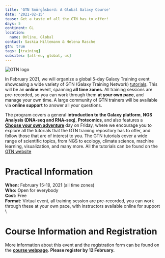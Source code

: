 ```yaml
---
title: 'GTN Smörgåsbord: A Global Galaxy Course'
date: '2021-02-15'
tease: Get a taste of all the GTN has to offer!
days: 5
continent: GL
location:
  name: Online, Global
contact: Saskia Hiltemann & Helena Rasche
gtn: true
tags: [training]
subsites: [all-eu, global, us]
---
```


<img class="float-right" style="max-width: 500px;" src="/images/galaxy-logos/GTNLogo300.png" alt="GTN logo"/>

In February 2021, we will organize a global 5-day Galaxy Training event showcasing a wide variety of GTN (Galaxy Training Network) [tutorials](https://training.galaxyproject.org). This will be an **online** event, spanning **all time zones**. All training sessions are pre-recorded, so you can work through them **at your own pace**, and manage your own time. A large community of GTN trainers will be available via **online support** to answer all your questions.

The program covers a general **introduction to the Galaxy platform**, **NGS Analysis (DNA-seq and RNA-seq)**, **Proteomics**, and also features a [**Choose your own adventure**](https://en.wikipedia.org/wiki/Choose_Your_Own_Adventure) day on Friday, where we encourage you to explore all the tutorials that the GTN training repository has to offer, and follow those that are of interest to you. The GTN tutorials cover a wide range of scientific topics, from NGS to ecology, climate science, machine learning, visualization, and many more. All the tutorials can be found on the [GTN website](https://training.galaxyproject.org)

# Practical Information

**When:** February 15-19, 2021 (all time zones) <br/>
**Who:** Open for everybody <br/>
**Cost:** Free <br/>
**Format:** Virtual event, all training session are pre-recorded, you can work through these at your own pace, with instructors available online for support \\

# Course Information and Registration

More information about this event and the registration form can be found on the [**course webpage**](https://shiltemann.github.io/global-galaxy-course/). **Please register by 12 February.**

